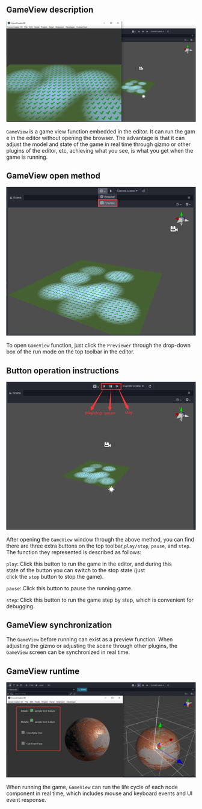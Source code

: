 ## GameView description

![image](./gameview.png)

`GameView` is a game view function embedded in the editor. It can run the game in the editor without opening the browser. The advantage is that it can adjust the model and state of the game in real time through gizmo or other plugins of the editor, etc, achieving what you see, is what you get when the game is running.

## GameView open method

![image](./gameviewOpen.png)

To open `GameView` function, just click the `Previewer` through the drop-down box of the run mode on the top toolbar in the editor. 

## Button operation instructions

![image](./gameviewButton.png)

After opening the `GameView` window through the above method, you can find there are three extra buttons on the top toolbar,`play/stop`, `pause`, and `step`. The function they represented is described as follows:

`play`: Click this button to run the game in the editor, and during this state of the button you can switch to the stop state (just click the `stop` button to stop the game).

`pause`: Click this button to pause the running game.

`step`: Click this button to run the game step by step, which is convenient for debugging.

## GameView synchronization

The `GameView` before running can exist as a preview function. When adjusting the gizmo or adjusting the scene through other plugins, the `GameView` screen can be synchronized in real time.

## GameView runtime

![image](./gameviewUI.png)

When running the game, `GameView` can run the life cycle of each node component in real time, which includes mouse and keyboard events and UI event response.


